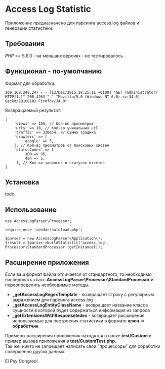 # Access Log Statistic

Приложение предназначено для парсинга access.log файлов и генерации статистики.

## Требования

*PHP* >= 5.6.0 - на меньших версиях - не тестировалось

## Функционал - по-умолчанию

Формат для обработки:
```$xslt
109.169.248.247 - - [12/Dec/2015:18:25:11 +0100] "GET /administrator/ HTTP/1.1" 200 4263 "-" "Mozilla/5.0 (Windows NT 6.0; rv:34.0) Gecko/20100101 Firefox/34.0"
```

Возвращаемый результат:
```$xslt
[
    'views' => 100, // Кол-во просмотров
    'urls' => 10, // Кол-во уникальных url
    'traffic' => 326654, // Сумма трафика
    'crawlers' => [
        'google' => 5,
    ], // Кол-во просмотров от поисковых систем
    'statusCodes' => [
         100 => 95,
         404 => 5,
     ], // Кол-во запросов в статусах ответов
]
```

## Установка

todo

## Использование

```$xslt
use AccessLogParser\Processor;

require_once 'vendor/autoload.php';

$parser = new AccessLogParser\Application();
$result = $parser->buildStatistic('access.log', Processor\StandardProcessor::getInstance());
```

## Расширение приложения

Если ваш формат файла отличается от стандартного, то необходимо наследовать класс **AccessLogParser\Processor\StandardProcessor** 
и переопределить необходимые методы. 

* **_getAccessLogRegexTemplate** - возвращает строку с регулярным выражением для парсинга access.log
* **_getAccessLogEntityClassName** - возвращает название класса сущности в которой будет содержаться информация из запроса
* **_getExtensionsWithResponseIndex** - возвращает расширения используемые для построения статистики в формате **ключ** => **обработчик**

Примеры расширения приложения находятся в папке **test/Custom** и пример вызова приложения в **test/CustomTest.php**.  
Так же, никто не запрещает написать свои "процессоры" для обработки совершенно других данных.  

El Psy Congroo!